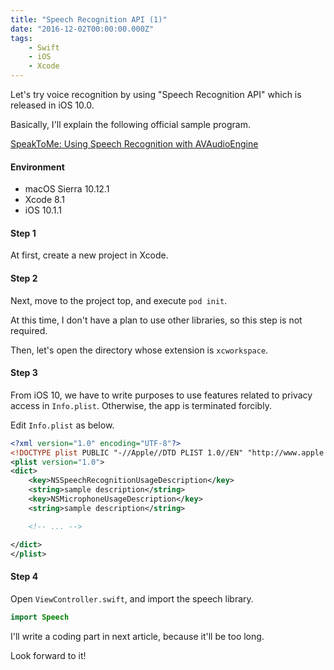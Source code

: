 ```yaml
---
title: "Speech Recognition API (1)"
date: "2016-12-02T00:00:00.000Z"
tags:
	- Swift
	- iOS
	- Xcode
---
```

Let's try voice recognition by using "Speech Recognition API" which is released in iOS 10.0.

Basically, I'll explain the following official sample program.

[SpeakToMe: Using Speech Recognition with AVAudioEngine](https://developer.apple.com/library/prerelease/content/samplecode/SpeakToMe/Introduction/Intro.html)

#### **Environment**
- macOS Sierra 10.12.1
- Xcode 8.1
- iOS 10.1.1

#### **Step 1**
At first, create a new project in Xcode.

#### **Step 2**
Next, move to the project top, and execute `pod init`.

At this time, I don't have a plan to use other libraries,
so this step is not required.

Then, let's open the directory whose extension is `xcworkspace`.

#### **Step 3**
From iOS 10, we have to write purposes to use features related to privacy access in `Info.plist`. Otherwise, the app is terminated forcibly.

Edit `Info.plist` as below.

```xml
<?xml version="1.0" encoding="UTF-8"?>
<!DOCTYPE plist PUBLIC "-//Apple//DTD PLIST 1.0//EN" "http://www.apple.com/DTDs/PropertyList-1.0.dtd">
<plist version="1.0">
<dict>
	<key>NSSpeechRecognitionUsageDescription</key>
	<string>sample description</string>
	<key>NSMicrophoneUsageDescription</key>
	<string>sample description</string>

	<!-- ... -->

</dict>
</plist>
```

#### **Step 4**
Open `ViewController.swift`, and import the speech library.

```swift
import Speech
```

I'll write a coding part in next article, because it'll be too long.

Look forward to it!
